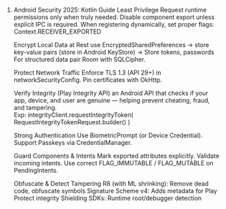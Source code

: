 1. Android Security 2025: Kotlin Guide
	Least Privilege
		Request runtime permissions only when truly needed.
		Disable component export unless explicit IPC is required.
		When registering dynamically, set proper flags: Context.RECEIVER_EXPORTED

	Encrypt Local Data at Rest
		use EncryptedSharedPreferences -> store key-value pairs (store in Android KeyStore)
		-> Store tokens, passwords
		For structured data pair Room with SQLCipher.
	
	Protect Network Traffic
		Enforce TLS 1.3 (API 29+) in networkSecurityConfig.
		Pin certificates with OkHttp.

	Verify Integrity (Play Integrity API)
		an Android API that checks if your app, device, and user are genuine — helping prevent cheating, fraud, and tampering.		
		Exp: integrityClient.requestIntegrityToken(
    			RequestIntegrityTokenRequest.builder()
		)

	Strong Authentication
		Use BiometricPrompt (or Device Credential).
		Support Passkeys via CredentialManager.

	Guard Components & Intents
		Mark exported attributes explicitly.
		Validate incoming intents.
		Use correct FLAG_IMMUTABLE / FLAG_MUTABLE on PendingIntents.

	Obfuscate & Detect Tampering
		R8 (with ML shrinking): Remove dead code, obfuscate symbols
		Signature Scheme v4: Adds metadata for Play Protect integrity
		Shielding SDKs: Runtime root/debugger detection
